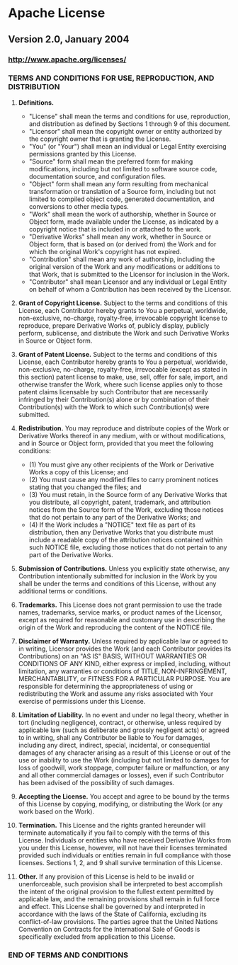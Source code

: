 # Apache License
## Version 2.0, January 2004
### http://www.apache.org/licenses/

### TERMS AND CONDITIONS FOR USE, REPRODUCTION, AND DISTRIBUTION

1. **Definitions.**
   - "License" shall mean the terms and conditions for use, reproduction, and distribution as defined by Sections 1 through 9 of this document.
   - "Licensor" shall mean the copyright owner or entity authorized by the copyright owner that is granting the License.
   - "You" (or "Your") shall mean an individual or Legal Entity exercising permissions granted by this License.
   - "Source" form shall mean the preferred form for making modifications, including but not limited to software source code, documentation source, and configuration files.
   - "Object" form shall mean any form resulting from mechanical transformation or translation of a Source form, including but not limited to compiled object code, generated documentation, and conversions to other media types.
   - "Work" shall mean the work of authorship, whether in Source or Object form, made available under the License, as indicated by a copyright notice that is included in or attached to the work.
   - "Derivative Works" shall mean any work, whether in Source or Object form, that is based on (or derived from) the Work and for which the original Work's copyright has not expired.
   - "Contribution" shall mean any work of authorship, including the original version of the Work and any modifications or additions to that Work, that is submitted to the Licensor for inclusion in the Work.
   - "Contributor" shall mean Licensor and any individual or Legal Entity on behalf of whom a Contribution has been received by the Licensor.

2. **Grant of Copyright License.**
   Subject to the terms and conditions of this License, each Contributor hereby grants to You a perpetual, worldwide, non-exclusive, no-charge, royalty-free, irrevocable copyright license to reproduce, prepare Derivative Works of, publicly display, publicly perform, sublicense, and distribute the Work and such Derivative Works in Source or Object form.

3. **Grant of Patent License.**
   Subject to the terms and conditions of this License, each Contributor hereby grants to You a perpetual, worldwide, non-exclusive, no-charge, royalty-free, irrevocable (except as stated in this section) patent license to make, use, sell, offer for sale, import, and otherwise transfer the Work, where such license applies only to those patent claims licensable by such Contributor that are necessarily infringed by their Contribution(s) alone or by combination of their Contribution(s) with the Work to which such Contribution(s) were submitted.

4. **Redistribution.**
   You may reproduce and distribute copies of the Work or Derivative Works thereof in any medium, with or without modifications, and in Source or Object form, provided that you meet the following conditions:
   - (1) You must give any other recipients of the Work or Derivative Works a copy of this License; and
   - (2) You must cause any modified files to carry prominent notices stating that you changed the files; and
   - (3) You must retain, in the Source form of any Derivative Works that you distribute, all copyright, patent, trademark, and attribution notices from the Source form of the Work, excluding those notices that do not pertain to any part of the Derivative Works; and
   - (4) If the Work includes a "NOTICE" text file as part of its distribution, then any Derivative Works that you distribute must include a readable copy of the attribution notices contained within such NOTICE file, excluding those notices that do not pertain to any part of the Derivative Works.

5. **Submission of Contributions.**
   Unless you explicitly state otherwise, any Contribution intentionally submitted for inclusion in the Work by you shall be under the terms and conditions of this License, without any additional terms or conditions.

6. **Trademarks.**
   This License does not grant permission to use the trade names, trademarks, service marks, or product names of the Licensor, except as required for reasonable and customary use in describing the origin of the Work and reproducing the content of the NOTICE file.

7. **Disclaimer of Warranty.**
   Unless required by applicable law or agreed to in writing, Licensor provides the Work (and each Contributor provides its Contributions) on an "AS IS" BASIS, WITHOUT WARRANTIES OR CONDITIONS OF ANY KIND, either express or implied, including, without limitation, any warranties or conditions of TITLE, NON-INFRINGEMENT, MERCHANTABILITY, or FITNESS FOR A PARTICULAR PURPOSE. You are responsible for determining the appropriateness of using or redistributing the Work and assume any risks associated with Your exercise of permissions under this License.

8. **Limitation of Liability.**
   In no event and under no legal theory, whether in tort (including negligence), contract, or otherwise, unless required by applicable law (such as deliberate and grossly negligent acts) or agreed to in writing, shall any Contributor be liable to You for damages, including any direct, indirect, special, incidental, or consequential damages of any character arising as a result of this License or out of the use or inability to use the Work (including but not limited to damages for loss of goodwill, work stoppage, computer failure or malfunction, or any and all other commercial damages or losses), even if such Contributor has been advised of the possibility of such damages.

9. **Accepting the License.**
   You accept and agree to be bound by the terms of this License by copying, modifying, or distributing the Work (or any work based on the Work).

10. **Termination.**
    This License and the rights granted hereunder will terminate automatically if you fail to comply with the terms of this License. Individuals or entities who have received Derivative Works from you under this License, however, will not have their licenses terminated provided such individuals or entities remain in full compliance with those licenses. Sections 1, 2, and 9 shall survive termination of this License.

11. **Other.**
    If any provision of this License is held to be invalid or unenforceable, such provision shall be interpreted to best accomplish the intent of the original provision to the fullest extent permitted by applicable law, and the remaining provisions shall remain in full force and effect. This License shall be governed by and interpreted in accordance with the laws of the State of California, excluding its conflict-of-law provisions. The parties agree that the United Nations Convention on Contracts for the International Sale of Goods is specifically excluded from application to this License.

### END OF TERMS AND CONDITIONS
